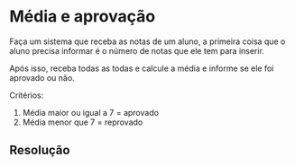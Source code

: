 # Média e aprovação

Faça um sistema que receba as notas de um aluno, a primeira coisa que o aluno precisa informar é o número de notas que ele tem para inserir.

Após isso, receba todas as todas e calcule a média e informe se ele foi aprovado ou não.

Critérios:
1. Média maior ou igual a 7 = aprovado
2. Média menor que 7 = reprovado

## Resolução